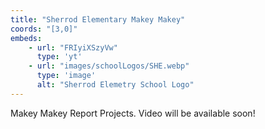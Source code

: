 ```yaml
---
title: "Sherrod Elementary Makey Makey"
coords: "[3,0]"
embeds: 
    - url: "FRIyiXSzyVw"
      type: 'yt'
    - url: "images/schoolLogos/SHE.webp"
      type: 'image'
      alt: "Sherrod Elemetry School Logo"
---
```


Makey Makey Report Projects.  Video will be available soon!
